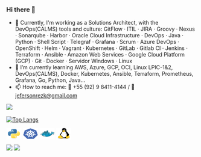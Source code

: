 ### Hi there 👋

<!--
**JefersonRezk/jefersonrezk** is a ✨ _special_ ✨ repository because its `README.md` (this file) appears on your GitHub profile.

Here are some ideas to get you started:
-->

- 🔭 Currently, I'm working as a Solutions Architect, with the DevOps(CALMS) tools and culture: GitFlow · ITIL · JIRA · Groovy · Nexus · Sonarqube · Harbor · Oracle Cloud Infrastructure · DevOps · Java · Python · Shell Script · Telegraf · Grafana · Scrum · Azure DevOps · OpenShift · Helm · Vagrant · Kubernetes · GitLab · Gitlab CI · Jenkins · Terraform · Ansible · Amazon Web Services · Google Cloud Platform (GCP) · Git · Docker · Servidor Windows · Linux
- 🌱 I’m currently learning AWS, Azure, GCP, OCI, Linux LPIC-1&2, DevOps(CALMS), Docker, Kubernetes, Ansible, Terraform, Prometheus, Grafana, Go, Python, Java...
- 📫 How to reach me: 📲 +55 (92) 9 8411-4144 / 📧 jefersonrezk@gmail.com

<picture>
<source 
  srcset="https://github-readme-stats.vercel.app/api?username=jefersonrezk&show_icons=true&theme=dark"
  media="(prefers-color-scheme: dark)"
/>
<source
  srcset="https://github-readme-stats.vercel.app/api?username=jefersonrezk&show_icons=true"
  media="(prefers-color-scheme: light), (prefers-color-scheme: no-preference)"
/>
<img src="https://github-readme-stats.vercel.app/api?username=jefersonrezk&show_icons=true" />
</picture>

[![Top Langs](https://github-readme-stats.vercel.app/api/top-langs/?username=jefersonrezk&layout=compact&show_icons=true&theme=dark)](https://github.com/jefersonrezk/github-readme-stats)

<a target="_blank" rel="noopener noreferrer" href="https://github.com/devicons/devicon/blob/master/icons/python/python-original.svg"><img align="center" alt="danielfnfaria" height="30" width="40" src="https://github.com/devicons/devicon/raw/master/icons/python/python-original.svg" style="max-width: 100%;"></a>
<a target="_blank" rel="noopener noreferrer nofollow" href="https://raw.githubusercontent.com/devicons/devicon/master/icons/kubernetes/kubernetes-plain.svg"><img align="center" alt="danielfnfaria" height="30" width="40" src="https://raw.githubusercontent.com/devicons/devicon/master/icons/kubernetes/kubernetes-plain.svg" style="max-width: 100%;"></a>
<a target="_blank" rel="noopener noreferrer nofollow" href="https://raw.githubusercontent.com/devicons/devicon/master/icons/docker/docker-original.svg"><img align="center" alt="danielfnfaria" height="30" width="40" src="https://raw.githubusercontent.com/devicons/devicon/master/icons/docker/docker-original.svg" style="max-width: 100%;"></a>
<a target="_blank" rel="noopener noreferrer nofollow" href="https://raw.githubusercontent.com/devicons/devicon/master/icons/linux/linux-original.svg"><img align="center" alt="danielfnfaria" height="30" width="40" src="https://raw.githubusercontent.com/devicons/devicon/master/icons/linux/linux-original.svg" style="max-width: 100%;"></a>

 <!-- [![Readme Card](https://github-readme-stats.vercel.app/api/pin/?username=jefersonrezk&repo=github-readme-stats)](https://github.com/jefersonrezk/github-readme-stats) -->

<div dir="auto"> 
  <!-- <a href="https://www.youtube.com/channel/UC_-uuuZbY0AAt9CViNzvc-Q" rel="nofollow"><img src="https://camo.githubusercontent.com/d79c5549652f9c7690992eb49571d216a70a480681561cbd93bfbfc77c491e54/68747470733a2f2f696d672e736869656c64732e696f2f62616467652f596f75547562652d4646303030303f7374796c653d666f722d7468652d6261646765266c6f676f3d796f7574756265266c6f676f436f6c6f723d7768697465" data-canonical-src="https://img.shields.io/badge/YouTube-FF0000?style=for-the-badge&amp;logo=youtube&amp;logoColor=white" style="max-width: 100%;"></a> -->
  <!-- <a href="https://instagram.com/rafaballerini" rel="nofollow"><img src="https://camo.githubusercontent.com/acaa286597b43c96dc02b69b90de15a65c52063e31835b763a061cc815f64bac/68747470733a2f2f696d672e736869656c64732e696f2f62616467652f2d496e7374616772616d2d2532334534343035463f7374796c653d666f722d7468652d6261646765266c6f676f3d696e7374616772616d266c6f676f436f6c6f723d7768697465" data-canonical-src="https://img.shields.io/badge/-Instagram-%23E4405F?style=for-the-badge&amp;logo=instagram&amp;logoColor=white" style="max-width: 100%;"></a>  -->
 	<!-- <a href="https://www.twitch.tv/rafaballerinii" rel="nofollow"><img src="https://camo.githubusercontent.com/ec779aec0f1b6eaa5d10682a8fb54c96525e9074461254165f4e7d4295f7d4d7/68747470733a2f2f696d672e736869656c64732e696f2f62616467652f5477697463682d3931343646463f7374796c653d666f722d7468652d6261646765266c6f676f3d747769746368266c6f676f436f6c6f723d7768697465" data-canonical-src="https://img.shields.io/badge/Twitch-9146FF?style=for-the-badge&amp;logo=twitch&amp;logoColor=white" style="max-width: 100%;"></a>  -->
 <!-- <a href="https://discord.gg/wagxzStdcR" rel="nofollow"><img src="https://camo.githubusercontent.com/3f990cfefb64f13d28397fe586c3aa38a81fde585de479205d63c79363ebe07a/68747470733a2f2f696d672e736869656c64732e696f2f62616467652f446973636f72642d3732383944413f7374796c653d666f722d7468652d6261646765266c6f676f3d646973636f7264266c6f676f436f6c6f723d7768697465" data-canonical-src="https://img.shields.io/badge/Discord-7289DA?style=for-the-badge&amp;logo=discord&amp;logoColor=white" style="max-width: 100%;"></a> --> 
  <a href="mailto:jefersonrezk@gmail.com"><img src="https://camo.githubusercontent.com/927d6b3961fa048ff7303daf291cb5869dfa25018997cf8c1373c2f6a85b1458/68747470733a2f2f696d672e736869656c64732e696f2f62616467652f2d476d61696c2d2532333333333f7374796c653d666f722d7468652d6261646765266c6f676f3d676d61696c266c6f676f436f6c6f723d7768697465" data-canonical-src="https://img.shields.io/badge/-Gmail-%23333?style=for-the-badge&amp;logo=gmail&amp;logoColor=white" style="max-width: 100%;"></a>
  <a href="https://www.linkedin.com/in/jefersonrezkdeoliveira" rel="nofollow"><img src="https://camo.githubusercontent.com/c00f87aeebbec37f3ee0857cc4c20b21fefde8a96caf4744383ebfe44a47fe3f/68747470733a2f2f696d672e736869656c64732e696f2f62616467652f2d4c696e6b6564496e2d2532333030373742353f7374796c653d666f722d7468652d6261646765266c6f676f3d6c696e6b6564696e266c6f676f436f6c6f723d7768697465" data-canonical-src="https://img.shields.io/badge/-LinkedIn-%230077B5?style=for-the-badge&amp;logo=linkedin&amp;logoColor=white" style="max-width: 100%;"></a> 
</div>
